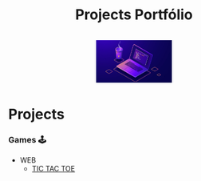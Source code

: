 <h1 align="center"> Projects Portfólio <br /> <br />
  <img src="projects.png" width="30%" height="30%">
</h1>

# Projects

### Games 🕹️
  - WEB
      * [TIC TAC TOE](https://thiagoorlandini.github.io/projects/games/tic%20tac%20toe/web/index.html)
  
